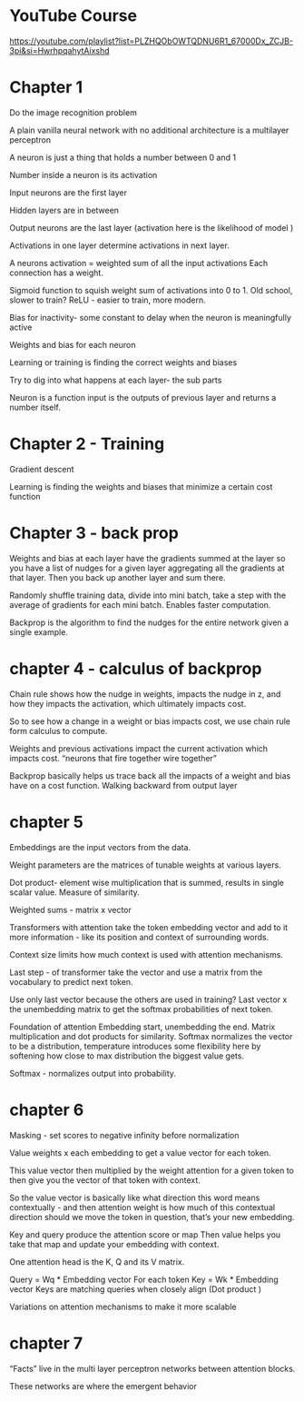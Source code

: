 # YouTube Course

https://youtube.com/playlist?list=PLZHQObOWTQDNU6R1_67000Dx_ZCJB-3pi&si=HwrhpqahytAixshd

# Chapter 1
Do the image recognition problem

A plain vanilla neural network with no additional architecture is a multilayer perceptron

A neuron is just a thing that holds a number between 0 and 1

Number inside a neuron is its activation 

Input neurons are the first layer 

Hidden layers are in between

Output neurons are the last layer (activation here is the likelihood of model )

Activations in one layer determine activations in next layer.

A neurons activation = weighted sum of all the input activations
Each connection has a weight.

Sigmoid function to squish weight sum of activations into 0 to 1. Old school, slower to train?
ReLU - easier to train, more modern.

Bias for inactivity- some constant to delay when the neuron is meaningfully active 

Weights and bias for each neuron

Learning or training is finding the correct weights and biases 

Try to dig into what happens at each layer- the sub parts

Neuron is a function input is the outputs of previous layer and returns a number itself.

# Chapter 2 - Training
Gradient descent

Learning is finding the weights and biases that minimize a certain cost function 

# Chapter 3 - back prop
Weights and bias at each layer have the gradients summed at the layer so you have a list of nudges for a given layer aggregating all the gradients at that layer.
Then you back up another layer and sum there.

Randomly shuffle training data, divide into mini batch, take a step with the average of gradients for each mini batch. Enables faster computation.

Backprop is the algorithm to find the nudges for the entire network given a single example.

# chapter 4 - calculus of backprop

Chain rule shows how the nudge in weights, impacts the nudge in z, and how they impacts the activation, which ultimately impacts cost.

So to see how a change in a weight or bias impacts cost, we use chain rule form calculus to compute.

Weights and previous activations impact the current activation which impacts cost. “neurons that fire together wire together”

Backprop basically helps us trace back all the impacts of a weight and bias have on a cost function. Walking backward from output layer

# chapter 5

Embeddings are the input vectors from the data.

Weight parameters are the matrices of tunable weights at various layers.

Dot product- element wise multiplication that is summed, results in single scalar value. Measure of similarity.

Weighted sums - matrix x vector

Transformers with attention take the token embedding vector and add to it more information - like its position and context of surrounding words.

Context size limits how much context is used with attention mechanisms.

Last step - of transformer take the vector and use a matrix from the vocabulary to predict next token.

Use only last vector because the others are used in training? 
Last vector x the unembedding matrix to get the softmax probabilities of next token.

Foundation of attention
Embedding start, unembedding the end.
Matrix multiplication and dot products for similarity.
Softmax normalizes the vector to be a distribution, temperature introduces some flexibility here by softening how close to max distribution the biggest value gets.

Softmax - normalizes output into probability.


# chapter 6
Masking - set scores to negative infinity before normalization 

Value weights x each embedding to get a value vector for each token.

This value vector then multiplied by the weight attention for a given token to then give you the vector of that token with context.

So the value vector is basically like what direction this word means contextually - and then attention weight is how much of this contextual direction should we move the token in question, that’s your new embedding.

Key and query produce the attention score or map 
Then value helps you take that map and update your embedding with context.

One attention head is the K, Q and its V matrix.

Query = Wq * Embedding vector
For each token 
Key = Wk * Embedding vector
Keys are matching queries when closely align
(Dot product )

Variations on attention mechanisms to make it more scalable 

# chapter 7

“Facts” live in the multi layer perceptron networks between attention blocks.

These networks are where the emergent behavior 

